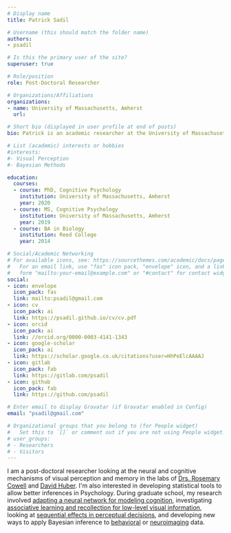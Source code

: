 ```yaml
---
# Display name
title: Patrick Sadil

# Username (this should match the folder name)
authors: 
- psadil

# Is this the primary user of the site?
superuser: true

# Role/position
role: Post-Doctoral Researcher

# Organizations/Affiliations
organizations:
- name: University of Massachusetts, Amherst
  url: 

# Short bio (displayed in user profile at end of posts)
bio: Patrick is an academic researcher at the University of Massachusetts, Amherst.

# List (academic) interests or hobbies
#interests:
#- Visual Perception
#- Bayesian Methods

education:
  courses:
  - course: PhD, Cognitive Psychology
    institution: University of Massachusetts, Amherst
    year: 2020
  - course: MS, Cognitive Psychology
    institution: University of Massachusetts, Amherst
    year: 2019
  - course: BA in Biology
    institution: Reed College
    year: 2014

# Social/Academic Networking
# For available icons, see: https://sourcethemes.com/academic/docs/page-builder/#icons
#   For an email link, use "fas" icon pack, "envelope" icon, and a link in the
#   form "mailto:your-email@example.com" or "#contact" for contact widget.
social:
- icon: envelope
  icon_pack: fas
  link: mailto:psadil@gmail.com
- icon: cv
  icon_pack: ai
  link: https://psadil.github.io/cv/cv.pdf
- icon: orcid
  icon_pack: ai
  link: //orcid.org/0000-0003-4141-1343
- icon: google-scholar
  icon_pack: ai
  link: https://scholar.google.co.uk/citations?user=HhPeElcAAAAJ
- icon: gitlab
  icon_pack: fab
  link: https://gitlab.com/psadil
- icon: github
  icon_pack: fab
  link: https://github.com/psadil

# Enter email to display Gravatar (if Gravatar enabled in Config)
email: "psadil@gmail.com"

# Organizational groups that you belong to (for People widget)
#   Set this to `[]` or comment out if you are not using People widget.
# user_groups:
# - Researchers
# - Visitors
---
```


I am a post-doctoral researcher looking at the neural and cognitive mechanisms of visual perception and memory in the labs of [Drs. Rosemary Cowell](https://people.umass.edu/cmap-lab/People.html) and [David Huber](https://people.umass.edu/dehuber/). I'm also interested in developing statistical tools to allow better inferences in Psychology. During graduate school, my research involved [adapting a neural network for modeling cognition](https://psadil.github.io/psadil/publication/sadil-2017-computational/), investigating [associative learning and recollection for low-level visual information](https://psadil.github.io/psadil/publication/sadil-2019-connecting/), looking at [sequential effects in perceptual decisions](https://psadil.github.io/psadil/publication/sadil-2021-serialdependence/), and developing new ways to apply Bayesian inference to [behavioral](https://psadil.github.io/psadil/publication/sadil-2019-hierarchical/) or [neuroimaging](https://psadil.github.io/psadil/publication/sadil-2021-nmm/) data. 

